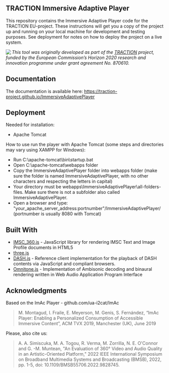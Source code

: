 ## TRACTION Immersive Adaptive Player

This repository contains the Immersive Adaptive Player code for the TRACTION EU-project.
These instructions will get you a copy of the project up and running on your local machine for development and testing purposes. See deployment for notes on how to deploy the project on a live system.

<img src="https://www.traction-project.eu/wp-content/uploads/sites/3/2020/02/Logo-cabecera-Traction.png" align="left"/><em>This tool was originally developed as part of the <a href="https://www.traction-project.eu/">TRACTION</a> project, funded by the European Commission’s <a hef="http://ec.europa.eu/programmes/horizon2020/">Horizon 2020</a> research and innovation programme under grant agreement No. 870610.</em>

## Documentation

The documentation is available here: https://traction-project.github.io/ImmersiveAdaptivePlayer


## Deployment

Needed for installation:

<ul>
    <li>Apache Tomcat</li>
</ul>

How to use run the player with Apache Tomcat (some steps and directories may vary using XAMPP for Windows):

* Run C:\apache-tomcat\bin\startup.bat
* Open C:\apache-tomcat\webapps folder
* Copy the ImmersiveAdaptivePlayer folder into webapps folder (make sure the folder is named ImmersiveAdaptivePlayer, with no other characters and respecting the letters in capital)
* Your directory must be webapps\ImmersiveAdaptivePlayer\all-folders-files. Make sure there is not a subfolder also called ImmersiveAdaptivePlayer.
* Open a browser and type: "your_apache_server_address:portnumber"/ImmersiveAdaptivePlayer/ (portnumber is usually 8080 with Tomcat)


## Built With

* [IMSC_360.js](https://github.com/sandflow/imscJS) - JavaScript library for rendering IMSC Text and Image Profile documents in HTML5
* [three.js](https://threejs.org/)
* [DASH.js](https://github.com/Dash-Industry-Forum/dash.js/wiki) - Reference client implementation for the playback of DASH contents via JavaScript and compliant browsers.
* [Omnitone.js](https://github.com/GoogleChrome/omnitone) - Implementation of Ambisonic decoding and binaural rendering written in Web Audio Application Program Interface


## Acknowledgments

Based on the ImAc Player - github.com/ua-i2cat/ImAc

> M. Montagud, I. Fraile, E. Meyerson, M. Genís, S. Fernández, “ImAc Player: Enabling a Personalized Consumption of Accessible Immersive Content”, ACM TVX 2019, Manchester (UK), June 2019

Please, also cite us:

> A. A. Simiscuka, M. A. Togou, R. Verma, M. Zorrilla, N. E. O'Connor and G. -M. Muntean, "An Evaluation of 360° Video and Audio Quality in an Artistic-Oriented Platform," 2022 IEEE International Symposium on Broadband Multimedia Systems and Broadcasting (BMSB), 2022, pp. 1-5, doi: 10.1109/BMSB55706.2022.9828745.
